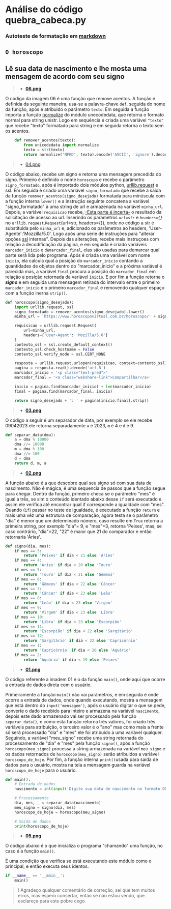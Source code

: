 # Análise do código quebra_cabeca.py

### Autoteste de formatação em [markdown][tutor-md]

## **`O horoscopo`**
## Lê sua data de nascimento e lhe mosta uma mensagem de acordo com seu signo

>* [**06.png**][img-06]

O código da imagem 06 é uma função que remove acentos. A função é definida da seguinte maneira, usa-se a palavra-chave ` def `, seguida do nome da função, após é atribuido o parâmetro ` texto `. Em seguida a função importa a função [normalize] do módulo unecodedata, que retorna o formato normal para string unistr. Logo em sequência é criada uma variável `"texto"` que recebe "texto" formatado para string e em seguida retorna o texto sem os acentos. 

```python 
    def remover_acentos(texto):
        from unicodedata import normalize
        texto = str(texto)
        return normalize('NFKD', texto).encode('ASCII', 'ignore').decode('ASCII')
```

>* [04.png][img-04]

O código abaixo, recebe um signo e retorna uma mensagem precedida do signo. Primeiro é definido o nome `horoscopo` e recebe o parâmetro `signo_formatado`, após é importado dois módulos python, [urllib.request] e ssl. Em seguida é criado uma variável `signo_formatado` que recebe a saída da função `remover_acentos(signo_desejado)` formatada para minúscula com a função interna `lower()` e a instrução seguinte concatena a variável "signo_formatado" à uma string de url e armazenada na variável `minha_url`.  Depois, a variável `requisicao` recebe, [-Esta parte é incerta-][urllib.request] o resultado da solicitação de acesso ao url. Inserindo os parametros _`url=str`_ e _`headers={}`_ no `urllib.request`.`Request`(url=str, headers={}), onde no código a str é substituida pelo `minha_url` e, adicionado os parâmetros ao headers, 'User-Agente':'Mozzilla/5.0'. Logo após uma serie de instruções para "alterar opções [ssl] internas". Depois das alterações, recebe mais instruçoes com relação a decodificação da página, e em seguida é criado variáveis `marcador_inicio` e `demarcador_final`, elas são usadas para demarcar qual parte será lida pelo programa. Após é criada uma variável com nome `inicio`, ela calcula qual a posição do `marcador_inicio` contando a quantidades de objetos dentro do "marcador_inicio" e a próxima variável é parecida mas, a variável `final` procura a posição do `marcador_final` em relação a posição retornada da variável `inicio`. E por fim a função retorna o __*signo*__ e em seguida uma mensagem retirada do intervalo entre o primeiro `marcador_inicio` e o primeiro `marcador_final` e removendo qualquer espaço com a função inerna `strip()`.

```python
def horoscopo(signo_desejado):
    import urllib.request, ssl
    signo_formatado = remover_acentos(signo_desejado).lower()
    minha_url = 'https://www.horoscopovirtual.com.br/horoscopo/' + signo_formatado

    requisicao = urllib.request.Request(
        url=minha_url,
        headers={'User-Agent': 'Mozilla/5.0'}
    )
    contexto_ssl = ssl.create_default_context()
    contexto_ssl.check_hostname = False
    contexto_ssl.verify_mode = ssl.CERT_NONE

    resposta = urllib.request.urlopen(requisicao, context=contexto_ssl)
    pagina = resposta.read().decode('utf-8')
    marcador_inicio = '<p class="text-pred">'
    marcador_final = '<a class="webshare-link">Compartilhar</a>'

    inicio = pagina.find(marcador_inicio) + len(marcador_inicio)
    final = pagina.find(marcador_final, inicio)

    return signo_desejado + ': ' + pagina[inicio:final].strip()
```

>* [**03.png**][img-03]

O código a seguir é um separador de data, por exemplo se ele recebe 09042023 ele retorna separadamente ` a `
é 2023, ` m ` é 4 e ` d ` é 9.

```python
def separar_data(dma):
    a = dma % 10000
    dma //= 10000
    m = dma % 100
    dma //= 100
    d = dma
    return d, m, a
```

>* [**02.png**][img-02]

A função abaixo é a que descobre qual seu signo só com sua data de nascimento. Não é mágica, é uma sequencia de passos que a função segue para chegar. Dentro da função, primeiro checa se o parâmetro "mes" é igual a três, se sim o conteúdo identado abaixo desse ` if ` será executado e assim ele verifica até encontrar qual if corresponde a igualdade com "mes". Quando (`if`) passar no teste de igualdade, é executado a função `return` e mais uma vêz uma estrutura de comparação, agora testa se o parâmetro "dia" é menor que um determinado número, caso resulte em `True` retorna a primeira string, por exemplo "dia"= 9, e "mes"=3, retorna 'Peixes', mas, se caso contrário, "dia"=22, "22" é maior que 21 do comparador e então retornaria 'Áries'. 

```python
def signo(dia, mes):
    if mes == 3:
        return 'Peixes' if dia < 21 else 'Áries'
    if mes == 4:
        return 'Áries' if dia < 20 else 'Touro'
    if mes == 5:
        return 'Touro' if dia < 21 else 'Gêmeos'
    if mes == 6:
        return 'Gêmeos' if dia < 22 else 'Câncer'
    if mes == 7:
        return 'Câncer' if dia < 23 else 'Leão'
    if mes == 8:
        return 'Leão' if dia < 23 else 'Virgem'
    if mes == 9:
        return 'Virgem' if dia < 23 else 'Libra'
    if mes == 10:
        return 'Libra' if dia < 23 else 'Escorpião'
    if mes == 11:
        return 'Escorpião' if dia < 22 else 'Sargitário'
    if mes == 12:
        return 'Sargitário' if dia < 22 else 'Capricórnio'
    if mes == 1:
        return 'Capricórnio' if dia < 20 else 'Aquário'
    if mes == 2:
        return 'Aquário' if dia < 19 else 'Peixes'
```

>* [**01.png**][img-01]

O código referente a imadem 01 é o da função `main()`, onde aqui que ocorre a entrada de dados direta com o usuário.

Primeiramente a função `main()` não vai parâmetros, e em seguida é onde ocorre a entrada de dados, onde quando executando, mostra a mensagem que está dentro do `input('mensagem')`, após o usuário digitar o que se pede, converte o dado recebido para inteiro e armazena na variável `nascimento`, depois este dado armazenado vai ser processado pela função `separar_data()`, e como esta função retorna três valores, foi criado três variáveis para atribuição, o terceiro valor é o "ano" mas como mais a frente só será processado "dia" e "mes" ele foi atribuido a uma variável qualquer. Seguindo, a variável "meu_signo" recebe uma string retornada do processamento de "dia" e "mes" pela função `signo()`, após a função `horoscopo(meu_signo)` processa a string armazenada na variável `meu_signo` e os dados retornados de `horoscopo(meu_signo)` serão atribuidos a variável ` horoscopo_de_hoje `. Por fim, a função interna ` print() `usada para saída de dados para o usuário, mostra na tela a mensagem guarda na variável `horoscopo_de_hoje` para o usuário.

```python
def main():
    # Entrada de dados
    nascimento = int(input('Digite sua data de nascimento no formato DDMMAAAA: '))

    # Processamento
    dia, mes, _ = separar_data(nascimento)
    meu_signo = signo(dia, mes)
    horoscopo_de_hoje = horoscopo(meu_signo)

    # Saída de dados
    print(horoscopo_de_hoje)
```

>* [**05.png**][img-05]

O código abaixo é o que inicializa o programa "chamando" uma função, no caso é a função `main()`.

É uma condição que verifica se está executando este módulo como o principal, e então executa seus identos.

```python   05.png
if __name__ == '__main__':
    main()
```

>    ! Agradeço qualquer comentário de correção, sei que tem muitos erros, mas espero consertar, então se não estou vendo, que esclareça para este pobre cego.

[img-01]:https://github.com/macielalves/python3/blob/main/SEM08/SEM08T3/img/01.png

[img-02]:https://github.com/macielalves/python3/blob/main/SEM08/SEM08T3/img/02.png

[img-03]:https://github.com/macielalves/python3/blob/main/SEM08/SEM08T3/img/03.png

[img-04]:https://github.com/macielalves/python3/blob/main/SEM08/SEM08T3/img/04.png

[img-05]:https://github.com/macielalves/python3/blob/main/SEM08/SEM08T3/img/05.png?raw=true

[img-06]:https://github.com/macielalves/python3/blob/main/SEM08/SEM08T3/img/06.png?raw=true

[normalize]:https://docs.python.org/pt-br/3/library/unicodedata.html?highlight=normalize

[urllib.request]:https://docs.python.org/pt-br/3/library/urllib.request.html#module-urllib.request

[ssl]:https://docs.python.org/pt-br/3/library/ssl.html?highlight=ssl#module-ssl

[tutor-md]:https://www.youtube.com/embed/vZaldeUg6D0